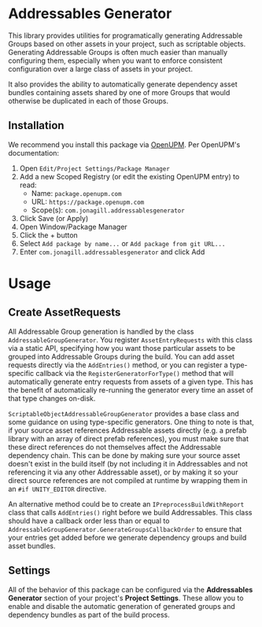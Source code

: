 # Addressables Generator
This library provides utilities for programatically generating Addressable Groups based on other assets in your project, such as scriptable objects. Generating Addressable Groups is often much easier than manually configuring them, especially when you want to enforce consistent configuration over a large class of assets in your project.

It also provides the ability to automatically generate dependency asset bundles containing assets shared by one of more Groups that would otherwise be duplicated in each of those Groups.

## Installation
We recommend you install this package via [OpenUPM](https://openupm.com/packages/com.jonagill.addressablesgenerator/). Per OpenUPM's documentation:

1. Open `Edit/Project Settings/Package Manager`
2. Add a new Scoped Registry (or edit the existing OpenUPM entry) to read:
    * Name: `package.openupm.com`
    * URL: `https://package.openupm.com`
    * Scope(s): `com.jonagill.addressablesgenerator`
3. Click Save (or Apply)
4. Open Window/Package Manager
5. Click the + button
6. Select `Add package by name...` or `Add package from git URL...` 
7. Enter `com.jonagill.addressablesgenerator` and click Add

# Usage
## Create AssetRequests
All Addressable Group generation is handled by the class `AddressableGroupGenerator`. You register `AssetEntryRequests` with this class via a static API, specifying how you want those particular assets to be grouped into Addressable Groups during the build. You can add asset requests directly via the `AddEntries()` method, or you can register a type-specific callback via the `RegisterGeneratorForType()` method that will automatically generate entry requests from assets of a given type. This has the benefit of automatically re-running the generator every time an asset of that type changes on-disk.

`ScriptableObjectAddressableGroupGenerator` provides a base class and some guidance on using type-specific generators. One thing to note is that, if your source asset references Addressable assets directly (e.g. a prefab library with an array of direct prefab references), you must make sure that these direct references do not themselves affect the Addressable dependency chain. This can be done by making sure your source asset doesn't exist in the build itself (by not including it in Addressables and not referencing it via any other Addressable asset), or by making it so your direct source references are not compiled at runtime by wrapping them in an `#if UNITY_EDITOR` directive.

An alternative method could be to create an `IPreprocessBuildWithReport` class that calls `AddEntries()` right before we build Addressables. This class should have a callback order less than or equal to `AddressableGroupGenerator.GenerateGroupsCallbackOrder` to ensure that your entries get added before we generate dependency groups and build asset bundles.

## Settings
All of the behavior of this package can be configured via the **Addressables Generator** section of your project's **Project Settings**. These allow you to enable and disable the automatic generation of generated groups and dependency bundles as part of the build process.